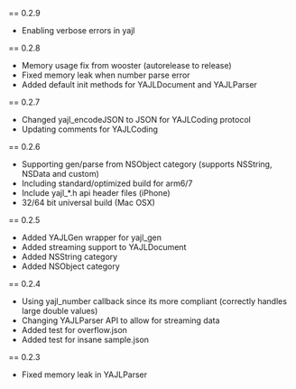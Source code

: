 == 0.2.9

- Enabling verbose errors in yajl

== 0.2.8

- Memory usage fix from wooster (autorelease to release)
- Fixed memory leak when number parse error
- Added default init methods for YAJLDocument and YAJLParser

== 0.2.7

- Changed yajl_encodeJSON to JSON for YAJLCoding protocol
- Updating comments for YAJLCoding

== 0.2.6

- Supporting gen/parse from NSObject category (supports NSString, NSData and custom)
- Including standard/optimized build for arm6/7
- Include yajl_*.h api header files (iPhone)
- 32/64 bit universal build (Mac OSX)

== 0.2.5 

- Added YAJLGen wrapper for yajl_gen
- Added streaming support to YAJLDocument
- Added NSString category
- Added NSObject category

== 0.2.4

- Using yajl_number callback since its more compliant (correctly handles large double values)
- Changing YAJLParser API to allow for streaming data
- Added test for overflow.json
- Added test for insane sample.json

== 0.2.3

- Fixed memory leak in YAJLParser
